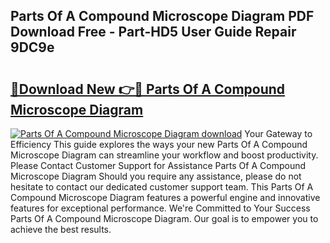 ## Parts Of A Compound Microscope Diagram PDF Download Free - Part-HD5 User Guide Repair 9DC9e

# <h2><a href="http://dfph9z.blite.top/?on=Parts+Of+A+Compound+Microscope+Diagram">🔗Download New 👉🔴 Parts Of A Compound Microscope Diagram</a></h2>

[![Parts Of A Compound Microscope Diagram download](https://i.imgur.com/lujVjoI.png)](http://dfph9z.blite.top/?on=Parts+Of+A+Compound+Microscope+Diagram)
Your Gateway to Efficiency This guide explores the ways your new Parts Of A Compound Microscope Diagram can streamline your workflow and boost productivity. Please Contact Customer Support for Assistance Parts Of A Compound Microscope Diagram Should you require any assistance, please do not hesitate to contact our dedicated customer support team. This Parts Of A Compound Microscope Diagram features a powerful engine and innovative features for exceptional performance. We're Committed to Your Success Parts Of A Compound Microscope Diagram. Our goal is to empower you to achieve the best results.
